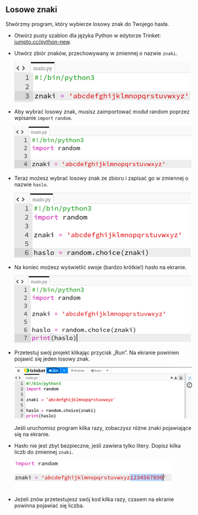 ## Losowe znaki

Stwórzmy program, który wybierze losowy znak do Twojego hasła.



+ Otwórz pusty szablon dla języka Python w edytorze Trinket: <a href="http://jumpto.cc/python-new" target="_blank">jumpto.cc/python-new</a>.
+ Utwórz zbiór znaków, przechowywany w zmiennej o nazwie `znaki`.

    ![zrzut ekranu](images/passwords-chars.png)

+ Aby wybrać losowy znak, musisz zaimportować moduł random poprzez wpisanie `import` `random`.

    ![zrzut ekranu](images/passwords-import.png)

+ Teraz możesz wybrać losowy znak ze zbioru i zapisać go w zmiennej o nazwie `haslo`.

    ![zrzut ekranu](images/passwords-choose.png)

+ Na koniec możesz wyświetlić swoje (bardzo krótkie!) hasło na ekranie.

    ![zrzut ekranu](images/passwords-print.png)

+ Przetestuj swój projekt klikając przycisk „Run”. Na ekranie powinien pojawić się jeden losowy znak.

    ![zrzut ekranu](images/passwords-test-letters.png)

    Jeśli uruchomisz program kilka razy, zobaczysz różne znaki pojawiające się na ekranie.

+ Hasło nie jest zbyt bezpieczne, jeśli zawiera tylko litery. Dopisz kilka liczb do zmiennej `znaki`.

    ![zrzut ekranu](images/passwords-numbers.png)

+ Jeżeli znów przetestujesz swój kod kilka razy, czasem na ekranie powinna pojawiać się liczba.



